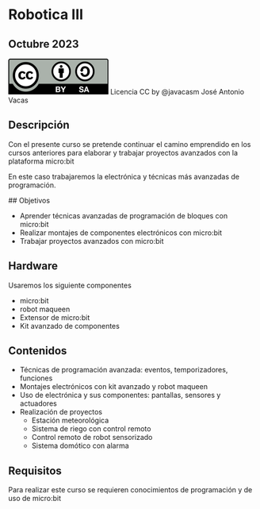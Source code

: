 # Robotica III 

## Octubre 2023

![](./images/Licencia_CC_peque.png) Licencia CC by @javacasm José Antonio Vacas

## Descripción

Con el presente curso se pretende continuar el camino emprendido en los cursos anteriores para elaborar y trabajar proyectos avanzados con la plataforma micro:bit

En este caso trabajaremos la electrónica y técnicas más avanzadas de programación.

## Objetivos

* Aprender técnicas avanzadas de programación de bloques con micro:bit
* Realizar montajes de componentes electrónicos con micro:bit
* Trabajar proyectos avanzados con micro:bit


## Hardware

Usaremos los siguiente componentes

* micro:bit
* robot maqueen
* Extensor de micro:bit
* Kit avanzado de componentes

## Contenidos 

* Técnicas de programación avanzada: eventos, temporizadores, funciones
* Montajes electrónicos con kit avanzado y robot maqueen
* Uso de electrónica y sus componentes: pantallas, sensores y actuadores
* Realización de proyectos
    * Estación meteorológica
    * Sistema de riego con control remoto
    * Control remoto de robot sensorizado
    * Sistema domótico con alarma


## Requisitos

Para realizar este curso se requieren conocimientos de programación y de uso de micro:bit
